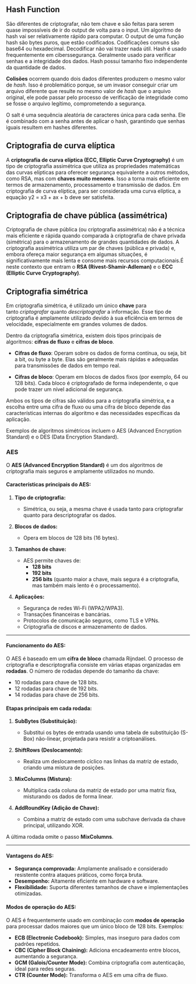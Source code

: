 ## Hash Function
São diferentes de criptografar, não tem chave e são feitas para serem quase impossíveis de ir do output de volta para o input. Um algoritmo de hash vai ser relativamente rápido para computar. O output de uma função hash são bytes puros, que estão codificados. Codificações comuns são base64 ou hexadecimal. Decodificar não vai trazer nada útil.
Hash é usado frequentemente em ciberssegurança. Geralmente usado para verificar senhas e a integridade dos dados. Hash possui tamanho fixo independente da quantidade de dados.

**Colisões** ocorrem quando dois dados diferentes produzem o mesmo valor de _hash_. Isso é problemático porque, se um invasor conseguir criar um arquivo diferente que resulte no mesmo valor de _hash_ que o arquivo original, ele pode passar pelo processo de verificação de integridade como se fosse o arquivo legítimo, comprometendo a segurança.

O salt é uma sequência aleatória de caracteres única para cada senha. Ele é combinado com a senha antes de aplicar o hash, garantindo que senhas iguais resultem em hashes diferentes.

## Criptografia de curva elíptica
A **criptografia de curva elíptica (ECC, Elliptic Curve Cryptography)** é um tipo de criptografia assimétrica que utiliza as propriedades matemáticas das curvas elípticas para oferecer segurança equivalente a outros métodos, como RSA, mas com **chaves muito menores**. Isso a torna mais eficiente em termos de armazenamento, processamento e transmissão de dados.
Em criptografia de curva elíptica, para ser considerada uma curva elíptica, a equação y2 = x3 + ax + b deve ser satisfeita.

## Criptografia de chave pública (assimétrica)
Criptografia de chave pública (ou criptografia assimétrica) não é a técnica mais eficiente e rápida quando comparada à criptografia de chave privada (simétrica) para o armazenamento de grandes quantidades de dados. A criptografia assimétrica utiliza um par de chaves (pública e privada) e, embora ofereça maior segurança em algumas situações, é significativamente mais lenta e consome mais recursos computacionais.É neste contexto que entram o **RSA (Rivest-Shamir-Adleman)** e o **ECC (Elliptic Curve Cryptography)**.


## Criptografia simétrica
Em criptografia simétrica, é utilizado um único **chave** para tanto _criptografar_ quanto _descriptografar_ a informação. Esse tipo de criptografia é amplamente utilizado devido à sua eficiência em termos de velocidade, especialmente em grandes volumes de dados.

Dentro da criptografia simétrica, existem dois tipos principais de algoritmos: **cifras de fluxo** e **cifras de bloco**.

  
- **Cifras de fluxo**: Operam sobre os dados de forma contínua, ou seja, bit a bit, ou byte a byte. Elas são geralmente mais rápidas e adequadas para transmissões de dados em tempo real.
  
- **Cifras de bloco**: Operam em blocos de dados fixos (por exemplo, 64 ou 128 bits). Cada bloco é criptografado de forma independente, o que pode trazer um nível adicional de segurança.
  

Ambos os tipos de cifras são válidos para a criptografia simétrica, e a escolha entre uma cifra de fluxo ou uma cifra de bloco depende das características internas do algoritmo e das necessidades específicas da aplicação.

Exemplos de algoritmos simétricos incluem o AES (Advanced Encryption Standard) e o DES (Data Encryption Standard).

### AES
O **AES (Advanced Encryption Standard)** é um dos algoritmos de criptografia mais seguros e amplamente utilizados no mundo.
#### **Características principais do AES:**

1. **Tipo de criptografia:**
    
    - Simétrica, ou seja, a mesma chave é usada tanto para criptografar quanto para descriptografar os dados.
2. **Blocos de dados:**
    
    - Opera em blocos de 128 bits (16 bytes).
3. **Tamanhos de chave:**
    
    - AES permite chaves de:
        - **128 bits**
        - **192 bits**
        - **256 bits** (quanto maior a chave, mais segura é a criptografia, mas também mais lento é o processamento).
4. **Aplicações:**
    
    - Segurança de redes Wi-Fi (WPA2/WPA3).
    - Transações financeiras e bancárias.
    - Protocolos de comunicação seguros, como TLS e VPNs.
    - Criptografia de discos e armazenamento de dados.

---

#### **Funcionamento do AES:**

O AES é baseado em um **cifra de bloco** chamada Rijndael. O processo de criptografia e descriptografia consiste em várias etapas organizadas em **rodadas**. O número de rodadas depende do tamanho da chave:

- 10 rodadas para chave de 128 bits.
- 12 rodadas para chave de 192 bits.
- 14 rodadas para chave de 256 bits.

#### **Etapas principais em cada rodada:**

1. **SubBytes (Substituição):**
    
    - Substitui os bytes de entrada usando uma tabela de substituição (S-Box) não-linear, projetada para resistir a criptoanálises.
2. **ShiftRows (Deslocamento):**
    
    - Realiza um deslocamento cíclico nas linhas da matriz de estado, criando uma mistura de posições.
3. **MixColumns (Mistura):**
    
    - Multiplica cada coluna da matriz de estado por uma matriz fixa, misturando os dados de forma linear.
4. **AddRoundKey (Adição de Chave):**
    
    - Combina a matriz de estado com uma subchave derivada da chave principal, utilizando XOR.

A última rodada omite o passo **MixColumns**.

---

#### **Vantagens do AES:**

- **Segurança comprovada:** Amplamente analisado e considerado resistente contra ataques práticos, como força bruta.
- **Desempenho:** Altamente eficiente em hardware e software.
- **Flexibilidade:** Suporta diferentes tamanhos de chave e implementações otimizadas.

#### **Modos de operação do AES:**

O AES é frequentemente usado em combinação com **modos de operação** para processar dados maiores que um único bloco de 128 bits. Exemplos:

- **ECB (Electronic Codebook):** Simples, mas inseguro para dados com padrões repetidos.
- **CBC (Cipher Block Chaining):** Adiciona encadeamento entre blocos, aumentando a segurança.
- **GCM (Galois/Counter Mode):** Combina criptografia com autenticação, ideal para redes seguras.
- **CTR (Counter Mode):** Transforma o AES em uma cifra de fluxo.